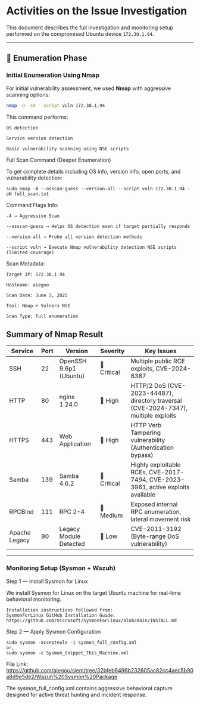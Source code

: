 # Activities on the Issue Investigation

This document describes the full investigation and monitoring setup performed on the compromised Ubuntu device `172.30.1.94`.

---

## 🔎 Enumeration Phase

### Initial Enumeration Using Nmap

For initial vulnerability assessment, we used **Nmap** with aggressive scanning options:

```bash
nmap -O -sV --script vuln 172.30.1.94
```
This command performs:

    OS detection

    Service version detection

    Basic vulnerability scanning using NSE scripts

Full Scan Command (Deeper Enumeration)

To get complete details including OS info, version info, open ports, and vulnerability detection:
```
sudo nmap -A --osscan-guess --version-all --script vuln 172.30.1.94 -oN full_scan.txt
```

Command Flags Info:

    -A → Aggressive Scan

    --osscan-guess → Helps OS detection even if target partially responds

    --version-all → Probe all version detection methods

    --script vuln → Execute Nmap vulnerability detection NSE scripts (limited coverage)

Scan Metadata:

    Target IP: 172.30.1.94

    Hostname: aiegoo

    Scan Date: June 3, 2025

    Tool: Nmap + Vulners NSE

    Scan Type: Full enumeration

##  Summary of Nmap Result

| Service | Port | Version | Severity | Key Issues |
|---------|------|---------|----------|------------|
| SSH | 22 | OpenSSH 9.6p1 (Ubuntu) | 🚨 Critical | Multiple public RCE exploits, CVE-2024-6387 |
| HTTP | 80 | nginx 1.24.0 | 🔶 High | HTTP/2 DoS (CVE-2023-44487), directory traversal (CVE-2024-7347), multiple exploits |
| HTTPS | 443 | Web Application | 🔶 High | HTTP Verb Tampering vulnerability (Authentication bypass) |
| Samba | 139 | Samba 4.6.2 | 🚨 Critical | Highly exploitable RCEs, CVE-2017-7494, CVE-2023-3961, active exploits available |
| RPCBind | 111 | RPC 2-4 | 🔷 Medium | Exposed internal RPC enumeration, lateral movement risk |
| Apache Legacy | 80 | Legacy Module Detected | 🔷 Low | CVE-2011-3192 (Byte-range DoS vulnerability) |

---

### Monitoring Setup (Sysmon + Wazuh)

Step 1 — Install Sysmon for Linux

We install Sysmon for Linux on the target Ubuntu machine for real-time behavioral monitoring.

    Installation instructions followed from:
    SysmonForLinux GitHub Installation Guide: https://github.com/microsoft/SysmonForLinux/blob/main/INSTALL.md

Step 2 — Apply Sysmon Configuration
```
sudo sysmon -accepteula -i sysmon_full_config.xml
or,
sudo sysmon -c Sysmon_Snippet_This_Machine.xml

```
File Link: https://github.com/aiegoo/siem/tree/32bfeb6496b232605ac82cc4aec5b90a8d9e5de2/Wazuh%20Sysmon%20Package

The sysmon_full_config.xml contains aggressive behavioral capture designed for active threat hunting and incident response.

